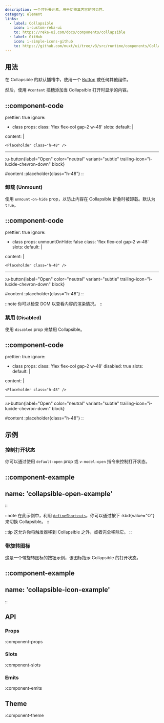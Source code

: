 ```yaml
---
description: 一个可折叠元素，用于切换其内容的可见性。
category: element
links:
  - label: Collapsible
    icon: i-custom-reka-ui
    to: https://reka-ui.com/docs/components/collapsible
  - label: GitHub
    icon: i-simple-icons-github
    to: https://github.com/nuxt/ui/tree/v3/src/runtime/components/Collapsible.vue
---
```


## 用法

在 Collapsible 的默认插槽中，使用一个 [Button](/components/button) 或任何其他组件。

然后，使用 `#content` 插槽添加当 Collapsible 打开时显示的内容。

::component-code
---
prettier: true
ignore:
  - class
props:
  class: 'flex flex-col gap-2 w-48'
slots:
  default: |

    <UButton label="Open" color="neutral" variant="subtle" trailing-icon="i-lucide-chevron-down" block />

  content: |

    <Placeholder class="h-48" />
---

:u-button{label="Open" color="neutral" variant="subtle" trailing-icon="i-lucide-chevron-down" block}

#content
:placeholder{class="h-48"}
::

### 卸载 (Unmount)

使用 `unmount-on-hide` prop，以防止内容在 Collapsible 折叠时被卸载。默认为 `true`。

::component-code
---
prettier: true
ignore:
  - class
props:
  unmountOnHide: false
  class: 'flex flex-col gap-2 w-48'
slots:
  default: |

    <UButton label="Open" color="neutral" variant="subtle" trailing-icon="i-lucide-chevron-down" block />

  content: |

    <Placeholder class="h-48" />
---

:u-button{label="Open" color="neutral" variant="subtle" trailing-icon="i-lucide-chevron-down" block}

#content
:placeholder{class="h-48"}
::

::note
你可以检查 DOM 以查看内容的渲染情况。
::

### 禁用 (Disabled)

使用 `disabled` prop 来禁用 Collapsible。

::component-code
---
prettier: true
ignore:
  - class
props:
  class: 'flex flex-col gap-2 w-48'
  disabled: true
slots:
  default: |

    <UButton label="Open" color="neutral" variant="subtle" trailing-icon="i-lucide-chevron-down" block />

  content: |

    <Placeholder class="h-48" />
---

:u-button{label="Open" color="neutral" variant="subtle" trailing-icon="i-lucide-chevron-down" block}

#content
:placeholder{class="h-48"}
::

## 示例

### 控制打开状态

你可以通过使用 `default-open` prop 或 `v-model:open` 指令来控制打开状态。

::component-example
---
name: 'collapsible-open-example'
---
::

::note
在此示例中，利用 [`defineShortcuts`](/composables/define-shortcuts)，你可以通过按下 :kbd{value="O"} 来切换 Collapsible。
::

::tip
这允许你将触发器移到 Collapsible 之外，或者完全移除它。
::

### 带旋转图标

这是一个带旋转图标的按钮示例，该图标指示 Collapsible 的打开状态。

::component-example
---
name: 'collapsible-icon-example'
---
::

## API

### Props

:component-props

### Slots

:component-slots

### Emits

:component-emits

## Theme

:component-theme
